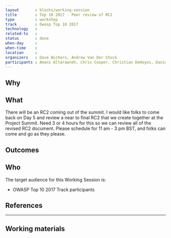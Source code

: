 ```yaml
---
layout       : blocks/working-session
title        : Top 10 2017 - Peer review of RC2
type         : workshop
track        : Owasp Top 10 2017
technology   :
related-to   :
status       : done
when-day     :
when-time    :
location     :
organizers   : Dave Wichers, Andrew Van Der Stock
participants : Amani Altarawneh, Chris Cooper, Christian DeHoyos, Daniel Miessler, Erez Yalon, Jason Li, Jonas vanalderweireldt, Kevin Greene, Nuno Loureiro, Sandor Lenart, Tiago Mendo, Tiffany Long, Torsten Gigler, Josh Grossman 
---
```


## Why


## What

There will be an RC2 coming out of the summit. I would like folks to come back on Day 5 and review a near to final RC2 that we create together at the Project Summit. 
Need 3 or 4 hours for this so we can review all of the revised RC2 document. Please schedule for 11 am - 3 pm BST, and folks can come and go as they please.  

## Outcomes 



## Who

The target audience for this Working Session is:

 - OWASP Top 10 2017 Track participants

## References

--- 

## Working materials


